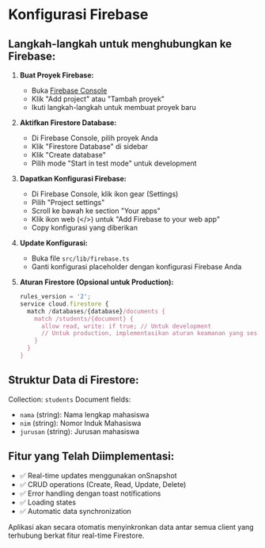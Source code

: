 
# Konfigurasi Firebase

## Langkah-langkah untuk menghubungkan ke Firebase:

1. **Buat Proyek Firebase:**
   - Buka [Firebase Console](https://console.firebase.google.com/)
   - Klik "Add project" atau "Tambah proyek"
   - Ikuti langkah-langkah untuk membuat proyek baru

2. **Aktifkan Firestore Database:**
   - Di Firebase Console, pilih proyek Anda
   - Klik "Firestore Database" di sidebar
   - Klik "Create database"
   - Pilih mode "Start in test mode" untuk development

3. **Dapatkan Konfigurasi Firebase:**
   - Di Firebase Console, klik ikon gear (Settings)
   - Pilih "Project settings"
   - Scroll ke bawah ke section "Your apps"
   - Klik ikon web (</>) untuk "Add Firebase to your web app"
   - Copy konfigurasi yang diberikan

4. **Update Konfigurasi:**
   - Buka file `src/lib/firebase.ts`
   - Ganti konfigurasi placeholder dengan konfigurasi Firebase Anda

5. **Aturan Firestore (Opsional untuk Production):**
   ```javascript
   rules_version = '2';
   service cloud.firestore {
     match /databases/{database}/documents {
       match /students/{document} {
         allow read, write: if true; // Untuk development
         // Untuk production, implementasikan aturan keamanan yang sesuai
       }
     }
   }
   ```

## Struktur Data di Firestore:

Collection: `students`
Document fields:
- `nama` (string): Nama lengkap mahasiswa
- `nim` (string): Nomor Induk Mahasiswa
- `jurusan` (string): Jurusan mahasiswa

## Fitur yang Telah Diimplementasi:

- ✅ Real-time updates menggunakan onSnapshot
- ✅ CRUD operations (Create, Read, Update, Delete)
- ✅ Error handling dengan toast notifications
- ✅ Loading states
- ✅ Automatic data synchronization

Aplikasi akan secara otomatis menyinkronkan data antar semua client yang terhubung berkat fitur real-time Firestore.

